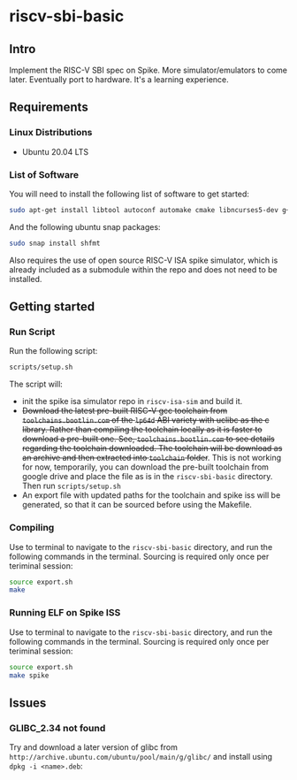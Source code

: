 # riscv-sbi-basic

## Intro

Implement the RISC-V SBI spec on Spike. More simulator/emulators to come later.
Eventually port to hardware. It's a learning experience.

## Requirements

### Linux Distributions

- Ubuntu 20.04 LTS

### List of Software

You will need to install the following list of software to get started:

```bash
sudo apt-get install libtool autoconf automake cmake libncurses5-dev g++ shellcheck python3-venv device-tree-compiler
```

And the following ubuntu snap packages:

```bash
sudo snap install shfmt
```

Also requires the use of open source RISC-V ISA spike simulator, which is already included as a submodule within the repo
and does not need to be installed.

## Getting started

### Run Script

Run the following script:

```bash
scripts/setup.sh
```

The script will:

- init the spike isa simulator repo in `riscv-isa-sim` and build it.
- ~~Download the latest pre-built RISC-V gcc toolchain from `toolchains.bootlin.com` of the `lp64d` ABI variety with uclibc as the c library. Rather than compiling the toolchain locally as it is faster to download a pre-built one. See,
`toolchains.bootlin.com` to see details regarding the toolchain downloaded. The toolchain will be download as an archive and then extracted into `toolchain` folder~~. This is not working for now, temporarily, you can download the pre-built toolchain from google drive and place the file as is in the `riscv-sbi-basic` directory. Then run `scripts/setup.sh`
- An export file with updated paths for the toolchain and spike iss will be generated, so that it can be sourced before using the Makefile.

### Compiling

Use to terminal to navigate to the `riscv-sbi-basic` directory, and run the following commands in the terminal. Sourcing is required only once per teriminal session:

```bash
source export.sh
make
```

### Running ELF on Spike ISS

Use to terminal to navigate to the `riscv-sbi-basic` directory, and run the following commands in the terminal. Sourcing is required only once per teriminal session:

```bash
source export.sh
make spike
```

## Issues

### GLIBC_2.34 not found

Try and download a later version of glibc from `http://archive.ubuntu.com/ubuntu/pool/main/g/glibc/` and install using `dpkg -i <name>.deb`:
